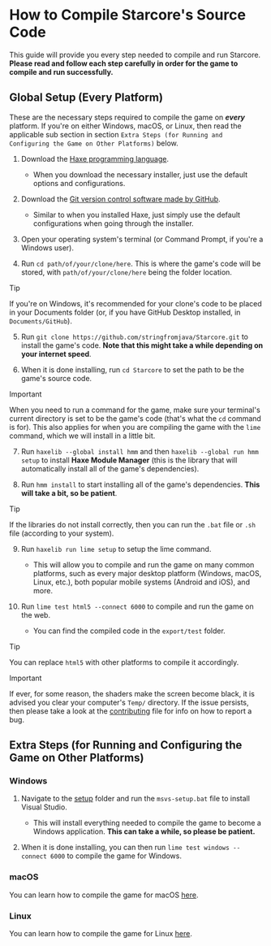 # How to Compile Starcore's Source Code

This guide will provide you every step needed to compile and run Starcore.  
__**Please read and follow each step carefully in order for the game to compile and run successfully.**__

## Global Setup (Every Platform)

These are the necessary steps required to compile the game on __***every***__ platform. If you're on either Windows, macOS, or Linux, then read the applicable sub section in section `Extra Steps (for Running and Configuring the Game on Other Platforms)` below.

1. Download the [Haxe programming language](https://haxe.org/download/version/4.3.6).
    - When you download the necessary installer, just use the default options and configurations.

2. Download the [Git version control software made by GitHub](https://www.git-scm.com).
    - Similar to when you installed Haxe, just simply use the default configurations when going through the installer.

3. Open your operating system's terminal (or Command Prompt, if you're a Windows user).

4. Run `cd path/of/your/clone/here`. This is where the game's code will be stored, with `path/of/your/clone/here` being the folder location.

> [!TIP]
> If you're on Windows, it's recommended for your clone's code to be placed in your Documents folder (or, if you have GitHub Desktop installed, in `Documents/GitHub`).

5. Run `git clone https://github.com/stringfromjava/Starcore.git` to install the game's code. **Note that this might take a while depending on your internet speed**.

6. When it is done installing, run `cd Starcore` to set the path to be the game's source code.

> [!IMPORTANT]
> When you need to run a command for the game, make sure your terminal's current directory is set to be the game's code (that's what the `cd` command is for). This also applies for when you are compiling the game with the `lime` command, which we will install in a little bit.

7. Run `haxelib --global install hmm` and then `haxelib --global run hmm setup` to install **Haxe Module Manager** (this is the library that will automatically install all of the game's dependencies).

8. Run `hmm install` to start installing all of the game's dependencies. **This will take a bit, so be patient**.

> [!TIP]
> If the libraries do not install correctly, then you can run the `.bat` file or `.sh` file (according to your system).

9. Run `haxelib run lime setup` to setup the lime command.
    - This will allow you to compile and run the game on many common platforms, such as every major desktop platform (Windows, macOS, Linux, etc.), both popular mobile systems (Android and iOS), and more.

10. Run `lime test html5 --connect 6000` to compile and run the game on the web.
    - You can find the compiled code in the `export/test` folder.

> [!TIP]
> You can replace `html5` with other platforms to compile it accordingly.

> [!IMPORTANT]
> If ever, for some reason, the shaders make the screen become black, it is advised you clear your computer's `Temp/` directory. If the issue persists, then please take a look at the [contributing](CONTRIBUTING.md) file for info on how to report a bug.

## Extra Steps (for Running and Configuring the Game on Other Platforms)

### Windows

1. Navigate to the [setup](setup/) folder and run the `msvs-setup.bat` file to install Visual Studio.
    - This will install everything needed to compile the game to become a Windows application. **This can take a while, so please be patient.**

2. When it is done installing, you can then run `lime test windows --connect 6000` to compile the game for Windows.

### macOS

You can learn how to compile the game for macOS [here](https://lime.openfl.org/docs/advanced-setup/macos/).

### Linux

You can learn how to compile the game for Linux [here](https://lime.openfl.org/docs/advanced-setup/linux/).
